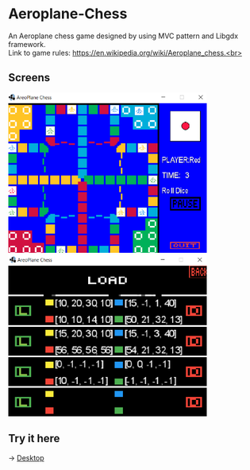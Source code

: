 # Aeroplane-Chess
An Aeroplane chess game designed by using MVC pattern and Libgdx framework.<br>
Link to game rules: https://en.wikipedia.org/wiki/Aeroplane_chess.<br>

## Screens
<img src = "images/GameScreen.png" width = 400>
<img src = "images/LoadScreen.png" width = 400>

## Try it here 
-> [Desktop](https://github.com/chy101010/Aeroplane-Chess/tree/master/out/artifacts/AreoPlane_jar/desktop-1.0.jar)
